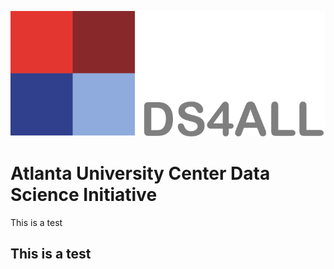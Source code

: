 ![DS4ALL Logo](/images/ds4all_logo.png)

# Atlanta University Center Data Science Initiative
This is a test
## This is a test
